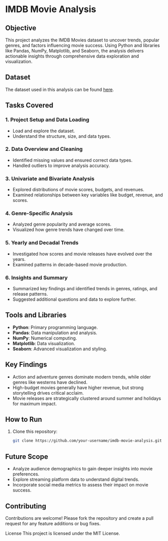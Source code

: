 # IMDB Movie Analysis  

## Objective  
This project analyzes the IMDB Movies dataset to uncover trends, popular genres, and factors influencing movie success. Using Python and libraries like Pandas, NumPy, Matplotlib, and Seaborn, the analysis delivers actionable insights through comprehensive data exploration and visualization.  

## Dataset  
The dataset used in this analysis can be found [here](/imdb_movies.csv).  

## Tasks Covered  
### 1. **Project Setup and Data Loading**  
- Load and explore the dataset.  
- Understand the structure, size, and data types.  

### 2. **Data Overview and Cleaning**  
- Identified missing values and ensured correct data types.  
- Handled outliers to improve analysis accuracy.  

### 3. **Univariate and Bivariate Analysis**  
- Explored distributions of movie scores, budgets, and revenues.  
- Examined relationships between key variables like budget, revenue, and scores.  

### 4. **Genre-Specific Analysis**  
- Analyzed genre popularity and average scores.  
- Visualized how genre trends have changed over time.  

### 5. **Yearly and Decadal Trends**  
- Investigated how scores and movie releases have evolved over the years.  
- Examined patterns in decade-based movie production.  

### 6. **Insights and Summary**  
- Summarized key findings and identified trends in genres, ratings, and release patterns.  
- Suggested additional questions and data to explore further.  

## Tools and Libraries  
- **Python**: Primary programming language.  
- **Pandas**: Data manipulation and analysis.  
- **NumPy**: Numerical computing.  
- **Matplotlib**: Data visualization.  
- **Seaborn**: Advanced visualization and styling.  

## Key Findings  
- Action and adventure genres dominate modern trends, while older genres like westerns have declined.  
- High-budget movies generally have higher revenue, but strong storytelling drives critical acclaim.  
- Movie releases are strategically clustered around summer and holidays for maximum impact.  

## How to Run  
1. Clone this repository:  
   ```bash  
   git clone https://github.com/your-username/imdb-movie-analysis.git  
## Future Scope
- Analyze audience demographics to gain deeper insights into movie preferences.
- Explore streaming platform data to understand digital trends.
- Incorporate social media metrics to assess their impact on movie success.

## Contributing
Contributions are welcome! Please fork the repository and create a pull request for any feature additions or bug fixes.

License
This project is licensed under the MIT License.
